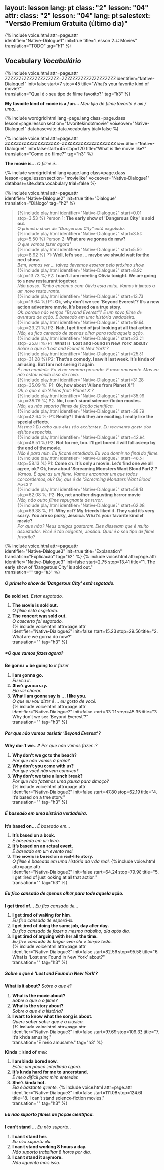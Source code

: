 layout: lesson
lang: pt
class: "2"
lesson: "04"
attr:
  class: "2"
  lesson: "04"
  lang: pt
salestext: "Versão Premium Gratuita (último dia)"
---

{%  include voice.html attr=page.attr  
	identifier="Native-Dialogue1"  init=true
	title="Lesson 2.4: Movies"        
	translation="TODO"
    tag="h1" %}


## Vocabulary   *Vocabulário*

{%  include voice.html attr=page.attr    ZZZZZZZZZZZZZZZZZZZZ=ZZZZZZZZZZZZZZZZZZZZ
	identifier="Native-Dialogue1"  init=false start=7 stop=45
	title="What’s your favorite kind of movie?"        
	translation="Qual é o seu tipo de filme favorito?"
    tag="h3" %}

**My favorite kind of movie is a / an...**     *Meu tipo de filme favorito é um / uma...*

{% include wordgrid.html lang=page.lang
		class=page.class 
		lesson=page.lesson 
		section="favoritekindofmovie"
		voiceover="Native-Dialogue1"
		database=site.data.vocabulary 
		trial=false %}
		
{%  include voice.html attr=page.attr    ZZZZZZZZZZZZZZZZZZZZ=ZZZZZZZZZZZZZZZZZZZZ
	identifier="Native-Dialogue1"  init=false start=45 stop=120
	title="What is the movie like?"        
	translation="Como é o filme?"
    tag="h3" %}

**The movie is...**     *O filme é...*

{% include wordgrid.html lang=page.lang
		class=page.class 
		lesson=page.lesson 
		section="movielike"
		voiceover="Native-Dialogue1"
		database=site.data.vocabulary 
		trial=false %}
		
{%  include voice.html attr=page.attr  
	identifier="Native-Dialogue2"  init=true
	title="Dialogue"        
	translation="Diálogo"
    tag="h2" %}	

> {% include play.html identifier="Native-Dialogue2" start=0.01 stop=3.53 %} Person 1: **The early show of 'Dangerous City' is sold out.**   
> *O primeiro show de "Dangerous City" está esgotado.*    
> {% include play.html identifier="Native-Dialogue2" start=3.53 stop=5.50 %} Person 2: **What are we gonna do now?**   
> *O que vamos fazer agora?*   
> {% include play.html identifier="Native-Dialogue2" start=5.50 stop=8.92 %} P1: **Well, let’s see ... maybe we should wait for the next show.**    
> *Bem, vamos ver ... talvez devemos esperar pelo próximo show.*     
> {% include play.html identifier="Native-Dialogue2" start=8.92 stop=13.73 %} P2: **I can’t. I am meeting Olivia tonight. We are going to a new restaurant together.**      
> *Não posso. Tenho encontro com Olivia esta noite. Vamos ir juntos a um novo restaurante.*       
> {% include play.html identifier="Native-Dialogue2" start=13.73 stop=19.64 %} P1: **Ok, why don’t we see 'Beyond Everest'? It’s a new action adventure movie. It’s based on a true story.**       
> *Ok, porque não vemos "Beyond Everest"? É um novo filme de aventura de ação. É baseado em uma história verdadeira.*        
> {% include play.html identifier="Native-Dialogue2" start=19.64 stop=23.21 %} P2: **Nah, I get tired of just looking at all that action.**   
> *Não, eu fico cansado de apenas olhar para toda aquela ação.*         
> {% include play.html identifier="Native-Dialogue2" start=23.21 stop=25.81 %} P1: **What is 'Lost and Found in New York' about?**   
> *Sobre o que é 'Lost and Found in New York'?*       
> {% include play.html identifier="Native-Dialogue2" start=25.81 stop=31.28 %} P2: **That’s a comedy. I saw it last week. It’s kinda of amusing. But I am not seeing it again.**      
> *É uma comédia. Eu vi na semana passada. É meio amusante. Mas eu não estou vendo isso de novo.*      
> {% include play.html identifier="Native-Dialogue2" start=31.28 stop=35.09 %} P1: **Ok, how about 'Aliens from Planet X'?**     
> *Ok, e que é de 'Aliens from Planet X'?*      
> {% include play.html identifier="Native-Dialogue2" start=35.09 stop=38.79 %} P2: **No, I can’t stand science-fiction movies.**    
> *Não, eu não suporto filmes de ficção científica.*      
> {% include play.html identifier="Native-Dialogue2" start=38.79 stop=42.64 %} P1: **Really? I think they are exciting. I really like the special effects.**     
> *Mesmo? Eu acho que eles são excitantes. Eu realmente gosto dos efeitos especiais.*  
> {% include play.html identifier="Native-Dialogue2" start=42.64 stop=48.51 %} P2: **Not for me, too. I’ll get bored. I will fall asleep by the end of the movie.**      
> *Não é para mim. Eu ficarei entediado. Eu vou dormir no final do filme.*  
> {% include play.html identifier="Native-Dialogue2" start=48.51 stop=58.13 %} P1: **Come on. It’s only a movie. Let’s find one we all agree, ok? Ok, how about 'Screaming Monsters Want Blood Part2'?**      
> *Vamos. É apenas um filme. Vamos encontrar um que todos concordemos, ok? Ok, que é de 'Screaming Monsters Want Blood Part2'?*    
> {% include play.html identifier="Native-Dialogue2" start=58.13 stop=62.08 %} P2: **No, not another disgusting horror movie.**   
> *Não, não outro filme repugnante de terror.*      
> {% include play.html identifier="Native-Dialogue2" start=62.08 stop=69.38 %} P1: **Why not? My friends liked it. They said it’s very scary. You are so picky, Jessica. What’s your favorite kind of movie?**     
> *Por que não? Meus amigos gostaram. Eles disseram que é muito assustador. Você é tão exigente, Jessica. Qual é o seu tipo de filme favorito?*      

{%  include voice.html attr=page.attr  
	identifier="Native-Dialogue3"  init=true
	title="Explanation"        
	translation="Explicação"
    tag="h2" %}	
{%  include voice.html attr=page.attr  
	identifier="Native-Dialogue3"  init=false start=2.75 stop=13.41
	title="1. The early show of 'Dangerous City' is sold out."        
	translation=""
    tag="h3" %}
##### *O primeiro show de 'Dangerous City' está esgotado.*
**Be sold out.**     *Estar esgotado.*

1. **The movie is sold out.**  
*O filme está esgotado.*    
2. **The concert was sold out.**  
*O concerto foi esgotado.*    
{%  include voice.html attr=page.attr  
	identifier="Native-Dialogue3"  init=false start=15.23 stop=29.56
	title="2. What are we gonna do now?"        
	translation=""
    tag="h3" %}
##### *O que vamos fazer agora?

**Be gonna = be going to**     *ir fazer*

1. **I am gonna go.**  
*Eu vou ir.*   
2. **She’s gonna cry.**  
*Ela vai chorar.*    
3. **What I am gonna say is … I like you.**  
*O que eu vou dizer é ... eu gosto de você.*     
{%  include voice.html attr=page.attr  
	identifier="Native-Dialogue3"  init=false start=33.21 stop=45.95
	title="3. Why don’t we see 'Beyond Everest'?"        
	translation=""
    tag="h3" %}
##### *Por que não vamos assistir 'Beyond Everest'?*
**Why don’t we…?**     *Por que não vamos fazer...?*

1. **Why don’t we go to the beach?**  
*Por que não vamos à praia?*    
2. **Why don’t you come with us?**  
*Por que você não vem conosco?*   
3. **Why don’t we take a lunch break?**  
*Por que não fazemos uma pausa para almoço?*   
{%  include voice.html attr=page.attr  
	identifier="Native-Dialogue3"  init=false start=47.80 stop=62.19
	title="4. It’s based on a true story."        
	translation=""
    tag="h3" %}

##### *É baseado em uma história verdadeira.*
**It’s based on…**     *É baseado em...*

1. **It’s based on a book.**  
*É baseado em um livro.*
2. **It’s based on an actual event.**  
*É baseado em um evento real.*
3. **The movie is based on a real-life story.**  
*O filme é baseado em uma história da vida real.*
{%  include voice.html attr=page.attr  
	identifier="Native-Dialogue3"  init=false start=64.24 stop=79.98
	title="5. I get tired of just looking at all that action."        
	translation=""
    tag="h3" %}

##### *Eu fico cansado de apenas olhar para toda aquela ação.*
**I get tired of…**     *Eu fico cansado de...*

1. **I get tired of waiting for him.**  
*Eu fico cansado de esperá-lo.*    
2. **I get tired of doing the same job, day after day.**  
*Eu fico cansado de fazer o mesmo trabalho, dia após dia.*    
3. **I get tired of arguing with her all the time.**  
*Eu fico cansado de brigar com ela o tempo todo.*    
{%  include voice.html attr=page.attr  
	identifier="Native-Dialogue3"  init=false start=82.56 stop=95.58
	title="6. What is 'Lost and Found in New York' about?"        
	translation=""
    tag="h3" %}

##### *Sobre o que é 'Lost and Found in New York'?*
**What is it about?**     *Sobre o que é?*

1. **What is the movie about?**  
*Sobre o que é o filme?*   
2. **What is the story about?**  
*Sobre o que é a história?*   
3. **I want to know what the song is about.**  
*Quero saber sober que é a música.*   
{%  include voice.html attr=page.attr  
	identifier="Native-Dialogue3"  init=false start=97.69 stop=109.32
	title="7. It’s kinda amusing."        
	translation="É meio amusante."
    tag="h3" %}

**Kinda = kind of**     *meio*

1. **I am kinda bored now.**  
*Estou um pouco entediado agora.*
2. **It’s kinda hard for me to understand.**  
*É meio difícil para mim entender.*
3. **She’s kinda hot.**  
*Ela é bastante quente.*
{%  include voice.html attr=page.attr  
	identifier="Native-Dialogue3"  init=false start=111.08 stop=124.61
	title="8. I can’t stand science-fiction movies."        
	translation=""
    tag="h3" %}
##### *Eu não suporto filmes de ficção científica.*
**I can’t stand …**     *Eu não suporto...*

1. **I can’t stand her.**  
*Eu não suporto ela.*
2. **I can’t stand working 8 hours a day.**  
*Não suporto trabalhar 8 horas por dia.*
3. **I can’t stand it anymore.**  
*Não aguento mais isso.*


